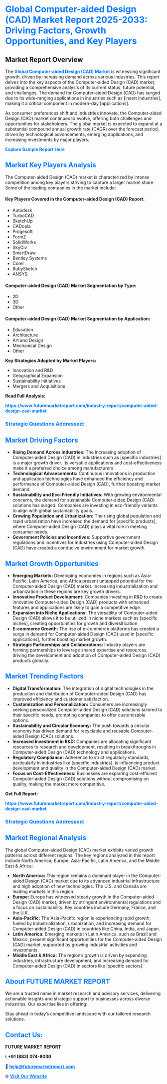 <h1 style="color: #007BFF;">Global Computer-aided Design (CAD) Market Report 2025-2033: Driving Factors, Growth Opportunities, and Key Players</h1>

<section id="overview">
<h2>Market Report Overview</h2>
<p>The <a href="https://www.futuremarketreport.com/industry-report/computer-aided-design-cad-market" style="color: #007BFF; text-decoration: none;"><strong>Global Computer-aided Design (CAD) Market</strong></a> is witnessing significant growth, driven by increasing demand across various industries. This report delves into the key aspects of the Computer-aided Design (CAD) market, providing a comprehensive analysis of its current status, future potential, and challenges. The demand for Computer-aided Design (CAD) has surged due to its wide-ranging applications in industries such as [insert industries], making it a critical component in modern-day [applications].</p>
<p>As consumer preferences shift and industries innovate, the Computer-aided Design (CAD) market continues to evolve, offering both challenges and opportunities for stakeholders. The global market is expected to expand at a substantial compound annual growth rate (CAGR) over the forecast period, driven by technological advancements, emerging applications, and increasing investments by major players.</p>
</section>

<section id="overview">
<p><a href="https://www.futuremarketreport.com/request-sample/reportId=62666" style="color: #007BFF; text-decoration: none;"><strong>Explore Sample Report Here</strong></a></p>
</section>

<section id="key-players">
<h2 style="color: #007BFF;">Market Key Players Analysis</h2>
<p>The Computer-aided Design (CAD) market is characterized by intense competition among key players striving to capture a larger market share. Some of the leading companies in the market include:</p>
<h4>Key Players Covered in the Computer-aided Design (CAD) Report:</h4>
<ul><li>Autodesk</li><li>TurboCAD</li><li>SketchUp</li><li>CADopia</li><li>Progesoft</li><li>FormZ</li><li>SolidWorks</li><li>SkyCiv</li><li>SmartDraw</li><li>Bentley Systems</li><li>Corel</li><li>RubySketch</li><li>ANSYS</li></ul>
<h4>Computer-aided Design (CAD) Market Segmentation by Type:</h4>
<ul><li>2D</li><li>3D</li><li>Other</li></ul>

<h4>Computer-aided Design (CAD) Market Segmentation by Application:</h4>
<ul><li>Education</li><li>Architecture</li><li>Art and Design</li><li>Mechanical Design</li><li>Other</li></ul>
<p><strong>Key Strategies Adopted by Market Players:</strong></p>
<ul>
<li>Innovation and R&D</li>
<li>Geographical Expansion</li>
<li>Sustainability Initiatives</li>
<li>Mergers and Acquisitions</li>
</ul>
</section>

<section>
<p><strong>Read Full Analysis: </strong></p><a href="https://www.futuremarketreport.com/industry-report/computer-aided-design-cad-market" style="color: #007BFF; text-decoration: none;"><strong>https://www.futuremarketreport.com/industry-report/computer-aided-design-cad-market</strong></a>
<h3 style="color: #007BFF;">Strategic Questions Addressed:</h3>
</section>

<section id="driving-factors">
<h2 style="color: #007BFF;">Market Driving Factors</h2>
<ul>
<li><strong>Rising Demand Across Industries:</strong> The increasing adoption of Computer-aided Design (CAD) in industries such as [specific industries] is a major growth driver. Its versatile applications and cost-effectiveness make it a preferred choice among manufacturers.</li>
<li><strong>Technological Advancements:</strong> Continuous innovations in production and application technologies have enhanced the efficiency and performance of Computer-aided Design (CAD), further boosting market demand.</li>
<li><strong>Sustainability and Eco-Friendly Initiatives:</strong> With growing environmental concerns, the demand for sustainable Computer-aided Design (CAD) solutions has surged. Companies are investing in eco-friendly variants to align with global sustainability goals.</li>
<li><strong>Growing Population and Urbanization:</strong> The rising global population and rapid urbanization have increased the demand for [specific products], where Computer-aided Design (CAD) plays a vital role in meeting consumer needs.</li>
<li><strong>Government Policies and Incentives:</strong> Supportive government regulations and incentives for industries using Computer-aided Design (CAD) have created a conducive environment for market growth.</li>
</ul>
</section>

<section id="growth-opportunities">
<h2 style="color: #007BFF;">Market Growth Opportunities</h2>
<ul>
<li><strong>Emerging Markets:</strong> Developing economies in regions such as Asia-Pacific, Latin America, and Africa present untapped potential for the Computer-aided Design (CAD) market. Increasing industrialization and urbanization in these regions are key growth drivers.</li>
<li><strong>Innovative Product Development:</strong> Companies investing in R&D to create innovative Computer-aided Design (CAD) products with enhanced features and applications are likely to gain a competitive edge.</li>
<li><strong>Expansion into Niche Applications:</strong> The versatility of Computer-aided Design (CAD) allows it to be utilized in niche markets such as [specific niches], creating opportunities for growth and diversification.</li>
<li><strong>E-commerce Growth:</strong> The rise of e-commerce platforms has created a surge in demand for Computer-aided Design (CAD) used in [specific applications], further boosting market growth.</li>
<li><strong>Strategic Partnerships and Collaborations:</strong> Industry players are forming partnerships to leverage shared expertise and resources, driving the development and adoption of Computer-aided Design (CAD) products globally.</li>
</ul>
</section>

<section id="trending-factors">
<h2 style="color: #007BFF;">Market Trending Factors</h2>
<ul>
<li><strong>Digital Transformation:</strong> The integration of digital technologies in the production and distribution of Computer-aided Design (CAD) has improved efficiency and customer satisfaction.</li>
<li><strong>Customization and Personalization:</strong> Consumers are increasingly seeking personalized Computer-aided Design (CAD) solutions tailored to their specific needs, prompting companies to offer customizable options.</li>
<li><strong>Sustainability and Circular Economy:</strong> The push towards a circular economy has driven demand for recyclable and reusable Computer-aided Design (CAD) solutions.</li>
<li><strong>Increased Investment in R&D:</strong> Companies are allocating significant resources to research and development, resulting in breakthroughs in Computer-aided Design (CAD) technology and applications.</li>
<li><strong>Regulatory Compliance:</strong> Adherence to strict regulatory standards, particularly in industries like [specific industries], is influencing product development and quality in the Computer-aided Design (CAD) market.</li>
<li><strong>Focus on Cost-Effectiveness:</strong> Businesses are exploring cost-efficient Computer-aided Design (CAD) solutions without compromising on quality, making the market more competitive.</li>
</ul>
</section>

<section>
<p><strong>Get Full Report: </strong></p><a href="https://www.futuremarketreport.com/industry-report/computer-aided-design-cad-market" style="color: #007BFF; text-decoration: none;"><strong>https://www.futuremarketreport.com/industry-report/computer-aided-design-cad-market</strong></a>
<h3 style="color: #007BFF;">Strategic Questions Addressed:</h3>
</section>


<section id="regional-analysis">
<h2 style="color: #007BFF;">Market Regional Analysis</h2>
<p>The global Computer-aided Design (CAD) market exhibits varied growth patterns across different regions. The key regions analyzed in this report include North America, Europe, Asia-Pacific, Latin America, and the Middle East & Africa:</p>
<ul>
<li><strong>North America:</strong> This region remains a dominant player in the Computer-aided Design (CAD) market due to its advanced industrial infrastructure and high adoption of new technologies. The U.S. and Canada are leading markets in this region.</li>
<li><strong>Europe:</strong> Europe has witnessed steady growth in the Computer-aided Design (CAD) market, driven by stringent environmental regulations and a focus on sustainability. Key countries include Germany, France, and the U.K.</li>
<li><strong>Asia-Pacific:</strong> The Asia-Pacific region is experiencing rapid growth, fueled by industrialization, urbanization, and increasing demand for Computer-aided Design (CAD) in countries like China, India, and Japan.</li>
<li><strong>Latin America:</strong> Emerging markets in Latin America, such as Brazil and Mexico, present significant opportunities for the Computer-aided Design (CAD) market, supported by growing industrial activities and investments.</li>
<li><strong>Middle East & Africa:</strong> The region’s growth is driven by expanding industries, infrastructure development, and increasing demand for Computer-aided Design (CAD) in sectors like [specific sectors].</li>
</ul>
</section>

<footer>
<h2 style="color: #007BFF;">About FUTURE MARKET REPORT</h2>
<p>We are a trusted name in market research and advisory services, delivering actionable insights and strategic support to businesses across diverse industries. Our expertise lies in offering:</p>

<p>Stay ahead in today’s competitive landscape with our tailored research solutions.</p>

<h2 style="color: #007BFF;">Contact Us:</h2>
<p><strong>FUTURE MARKET REPORT</strong></p>
<p>📞 <strong>+91 (883) 074-8030</strong></p>
<p>📧 <strong><a href="mailto:help@futuremarketreport.com" style="color: #007BFF;">help@futuremarketreport.com</a></strong></p>
<p>🌐 <strong><a href="https://www.futuremarketreport.com/" style="color: #007BFF;">Visit Our Website</a></strong></p>
</footer>